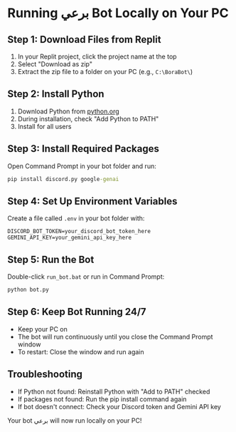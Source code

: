 # Running برعي Bot Locally on Your PC

## Step 1: Download Files from Replit
1. In your Replit project, click the project name at the top
2. Select "Download as zip"
3. Extract the zip file to a folder on your PC (e.g., `C:\BoraBot\`)

## Step 2: Install Python
1. Download Python from [python.org](https://www.python.org/downloads/)
2. During installation, check "Add Python to PATH"
3. Install for all users

## Step 3: Install Required Packages
Open Command Prompt in your bot folder and run:
```cmd
pip install discord.py google-genai
```

## Step 4: Set Up Environment Variables
Create a file called `.env` in your bot folder with:
```
DISCORD_BOT_TOKEN=your_discord_bot_token_here
GEMINI_API_KEY=your_gemini_api_key_here
```

## Step 5: Run the Bot
Double-click `run_bot.bat` or run in Command Prompt:
```cmd
python bot.py
```

## Step 6: Keep Bot Running 24/7
- Keep your PC on
- The bot will run continuously until you close the Command Prompt window
- To restart: Close the window and run again

## Troubleshooting
- If Python not found: Reinstall Python with "Add to PATH" checked
- If packages not found: Run the pip install command again
- If bot doesn't connect: Check your Discord token and Gemini API key

Your bot برعي will now run locally on your PC!